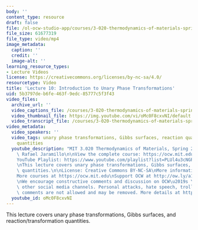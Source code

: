 ```yaml
---
body: ''
content_type: resource
draft: false
file: /ol-ocw-studio-app/courses/3-020-thermodynamics-of-materials-spring-2021/mit3_020s21_lecture_10_1080p_v2_360p_16_9.mp4
file_size: 61677319
file_type: video/mp4
image_metadata:
  caption: ''
  credit: ''
  image-alt: ''
learning_resource_types:
- Lecture Videos
license: https://creativecommons.org/licenses/by-nc-sa/4.0/
resourcetype: Video
title: 'Lecture 10: Introduction to Unary Phase Transformations'
uid: 5b3797de-b6fe-463f-9edc-85777c5f3f43
video_files:
  archive_url: ''
  video_captions_file: /courses/3-020-thermodynamics-of-materials-spring-2021/mit3_020s21_lecture_10_1080p_v2_captions.vtt
  video_thumbnail_file: https://img.youtube.com/vi/oMc0F8cxvNI/default.jpg
  video_transcript_file: /courses/3-020-thermodynamics-of-materials-spring-2021/1Ttwtbsz3qQl3luI_MwnY2FDJ_3ri-5l9_transcript.pdf
video_metadata:
  video_speakers: ''
  video_tags: unary phase transformations, Gibbs surfaces, reaction quantities, transformation
    quantities
  youtube_description: "MIT 3.020 Thermodynamics of Materials, Spring 2021\nInstructor:\
    \ Rafael Jaramillo\n\nView the complete course: https://ocw.mit.edu/courses/3-020-thermodynamics-of-materials-spring-2021/\n\
    YouTube Playlist: https://www.youtube.com/playlist?list=PLUl4u3cNGP61g-yRbJz4ghFPJLiok1HxX\n\
    \nThis lecture covers unary phase transformations, Gibbs surfaces, and reaction/transformation\
    \ quantities.\n\nLicense: Creative Commons BY-NC-SA\nMore information at https://ocw.mit.edu/terms\n\
    More courses at https://ocw.mit.edu\nSupport OCW at http://ow.ly/a1If50zVRlQ\n\
    \nWe encourage constructive comments and discussion on OCW\u2019s YouTube and\
    \ other social media channels. Personal attacks, hate speech, trolling, and inappropriate\
    \ comments are not allowed and may be removed. More details at https://ocw.mit.edu/comments."
  youtube_id: oMc0F8cxvNI
---
```

This lecture covers unary phase transformations, Gibbs surfaces, and reaction/transformation quantities.